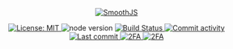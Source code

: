 <p align="center">
  <a href="https://smoothjs.org" target="blank">
    <img src="https://avatars.githubusercontent.com/u/80130774?s=200&v=4" alt="SmoothJS" />
  </a>
  <br>
</p>

<p align="center">
  <a href="https://github.com/smoothjs/validation/blob/master/LICENSE">
    <img src="https://img.shields.io/badge/License-MIT-blue.svg" alt="License: MIT">
  </a>
  <img src="https://img.shields.io/badge/node-%3E%3D10-brightgreen.svg" alt="node version">
  <a href="https://github.com/smoothjs/validation/actions">
    <img src="https://github.com/smoothjs/validation/workflows/Test/badge.svg" alt="Build Status">
  </a>
  <a href="https://github.com/smoothjs/validation/commits/master">
    <img src="https://img.shields.io/github/commit-activity/y/smoothjs/validation.svg" alt="Commit activity">
  </a>
  <a href="https://github.com/smoothjs/validation/commits/master">
    <img src="https://img.shields.io/github/last-commit/smoothjs/validation.svg" alt="Last commit">
  </a>
  <a href="https://img.shields.io/badge/2FA-npm,%20GitHub-green.svg">
    <img src="https://img.shields.io/badge/2FA-npm,%20GitHub-green.svg" alt="2FA">
  </a>
  <a href="https://discord.gg/S4NxkwHMKU">
    <img src="https://img.shields.io/badge/Chat-Discord-blue.svg" alt="2FA">
  </a>
</p>
